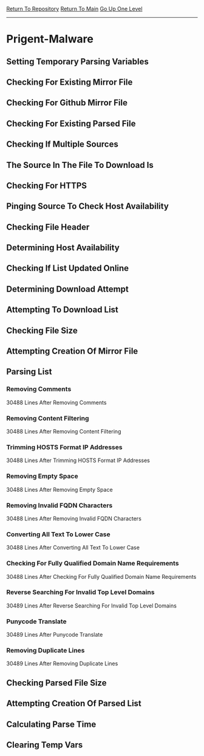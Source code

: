 [Return To Repository](https://github.com/deathbybandaid/piholeparser/)
[Return To Main](https://github.com/deathbybandaid/piholeparser/blob/master/RecentRunLogs/Mainlog.md)
[Go Up One Level](https://github.com/deathbybandaid/piholeparser/blob/master/RecentRunLogs/TopLevelScripts/30-Processing-External-Blacklists.md)
____________________________________
# Prigent-Malware
## Setting Temporary Parsing Variables
## Checking For Existing Mirror File
## Checking For Github Mirror File
## Checking For Existing Parsed File
## Checking If Multiple Sources
## The Source In The File To Download Is
## Checking For HTTPS
## Pinging Source To Check Host Availability
## Checking File Header
## Determining Host Availability
## Checking If List Updated Online
## Determining Download Attempt
## Attempting To Download List
## Checking File Size
## Attempting Creation Of Mirror File
## Parsing List
### Removing Comments
30488 Lines After Removing Comments
### Removing Content Filtering
30488 Lines After Removing Content Filtering
### Trimming HOSTS Format IP Addresses
30488 Lines After Trimming HOSTS Format IP Addresses
### Removing Empty Space
30488 Lines After Removing Empty Space
### Removing Invalid FQDN Characters
30488 Lines After Removing Invalid FQDN Characters
### Converting All Text To Lower Case
30488 Lines After Converting All Text To Lower Case
### Checking For Fully Qualified Domain Name Requirements
30488 Lines After Checking For Fully Qualified Domain Name Requirements
### Reverse Searching For Invalid Top Level Domains
30489 Lines After Reverse Searching For Invalid Top Level Domains
### Punycode Translate
30489 Lines After Punycode Translate
### Removing Duplicate Lines
30489 Lines After Removing Duplicate Lines
## Checking Parsed File Size
## Attempting Creation Of Parsed List
## Calculating Parse Time
## Clearing Temp Vars
